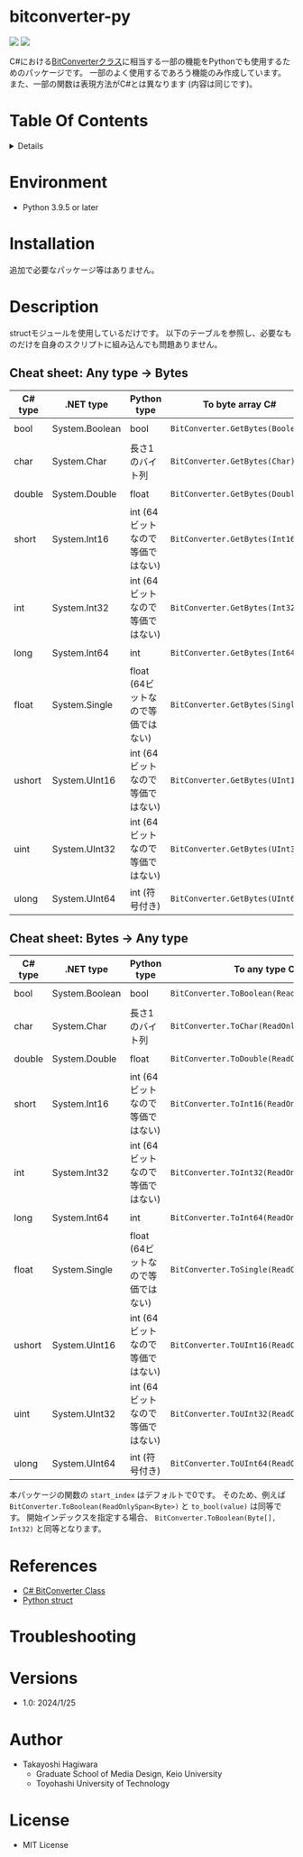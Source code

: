# bitconverter-py<!-- omit in toc -->
<img src="https://img.shields.io/badge/Python-3.9.5 or Later-blue?&logo=Python"> <img src="https://img.shields.io/badge/License-MIT-green">

C#における[BitConverterクラス](https://learn.microsoft.com/en-us/dotnet/api/system.bitconverter?view=net-8.0)に相当する一部の機能をPythonでも使用するためのパッケージです。
一部のよく使用するであろう機能のみ作成しています。
また、一部の関数は表現方法がC#とは異なります (内容は同じです)。


# Table Of Contents <!-- omit in toc -->
<details>
<summary>Details</summary>

- [Environment](#environment)
- [Installation](#installation)
- [Description](#description)
  - [Cheat sheet: Any type -\> Bytes](#cheat-sheet-any-type---bytes)
  - [Cheat sheet: Bytes -\> Any type](#cheat-sheet-bytes---any-type)
- [References](#references)
- [Troubleshooting](#troubleshooting)
- [Versions](#versions)
- [Author](#author)
- [License](#license)
</details>


# Environment
- Python 3.9.5 or later

# Installation
追加で必要なパッケージ等はありません。

# Description
structモジュールを使用しているだけです。
以下のテーブルを参照し、必要なものだけを自身のスクリプトに組み込んでも問題ありません。

## Cheat sheet: Any type -> Bytes
| C# type | .NET type | Python type | To byte array C# | To bytes Python | this package |
| ---- | ---- | ---- | ---- | ---- | ---- |
| bool | System.Boolean | bool | `BitConverter.GetBytes(Boolean)` | `struct.pack('<?', value)` | `get_bytes_bool(value)` |
| char | System.Char | 長さ1のバイト列 | `BitConverter.GetBytes(Char)` | `struct.pack('<c', value)` | `get_bytes_char(value)` |
| double | System.Double | float | `BitConverter.GetBytes(Double)` | `struct.pack('<d', value)` | `get_bytes_double(value)` |
| short | System.Int16 | int (64ビットなので等価ではない) | `BitConverter.GetBytes(Int16)` | `struct.pack('<h', value)` | `get_bytes_int16(value)` |
| int | System.Int32 | int (64ビットなので等価ではない) | `BitConverter.GetBytes(Int32)` | `struct.pack('<i', value)` | `get_bytes_int32(value)` |
| long | System.Int64 | int | `BitConverter.GetBytes(Int64)` | `struct.pack('<q', value)` | `get_bytes_int64(value)` |
| float | System.Single | float (64ビットなので等価ではない) | `BitConverter.GetBytes(Single)` | `struct.pack('<f', value)` | `get_bytes_single(value)` |
| ushort | System.UInt16 | int (64ビットなので等価ではない) | `BitConverter.GetBytes(UInt16)` | `struct.pack('<H', value)` | `get_bytes_uint16(value)` |
| uint | System.UInt32 | int (64ビットなので等価ではない) | `BitConverter.GetBytes(UInt32)` | `struct.pack('<I', value)` | `get_bytes_uint32(value)` |
| ulong | System.UInt64 | int (符号付き) | `BitConverter.GetBytes(UInt64)` | `struct.pack('<Q', value)` | `get_bytes_uint64(value)` |

## Cheat sheet: Bytes -> Any type
| C# type | .NET type | Python type | To any type C# | To any type Python | this package |
| ---- | ---- | ---- | ---- | ---- | ---- |
| bool | System.Boolean | bool | `BitConverter.ToBoolean(ReadOnlySpan<Byte>)` | `struct.unpack('<?', value)` | `to_bool(value, start_index)` |
| char | System.Char | 長さ1のバイト列 | `BitConverter.ToChar(ReadOnlySpan<Byte>)` | `struct.unpack('<c', value)` | `to_char(value, start_index)` |
| double | System.Double | float | `BitConverter.ToDouble(ReadOnlySpan<Byte>)` | `struct.unpack('<d', value)` | `to_double(value, start_index)` |
| short | System.Int16 | int (64ビットなので等価ではない) | `BitConverter.ToInt16(ReadOnlySpan<Byte>)` | `struct.unpack('<h', value)` | `to_int16(value, start_index)` |
| int | System.Int32 | int (64ビットなので等価ではない) | `BitConverter.ToInt32(ReadOnlySpan<Byte>)` | `struct.unpack('<i', value)` | `to_int32(value, start_index)` |
| long | System.Int64 | int | `BitConverter.ToInt64(ReadOnlySpan<Byte>)` | `struct.unpack('<q', value)` | `to_int64(value, start_index)` |
| float | System.Single | float (64ビットなので等価ではない) | `BitConverter.ToSingle(ReadOnlySpan<Byte>)` | `struct.unpack('<f', value)` | `to_single(value, start_index)` |
| ushort | System.UInt16 | int (64ビットなので等価ではない) | `BitConverter.ToUInt16(ReadOnlySpan<Byte>)` | `struct.unpack('<H', value)` | `to_uint16(value, start_index)` |
| uint | System.UInt32 | int (64ビットなので等価ではない) | `BitConverter.ToUInt32(ReadOnlySpan<Byte>)` | `struct.unpack('<I', value)` | `to_uint32(value, start_index)` |
| ulong | System.UInt64 | int (符号付き) | `BitConverter.ToUInt64(ReadOnlySpan<Byte>)` | `struct.unpack('<Q', value)` | `to_uint64(value, start_index)` |

本パッケージの関数の `start_index` はデフォルトで0です。
そのため、例えば `BitConverter.ToBoolean(ReadOnlySpan<Byte>)` と `to_bool(value)` は同等です。
開始インデックスを指定する場合、 `BitConverter.ToBoolean(Byte[], Int32)` と同等となります。

# References
- [C# BitConverter Class](https://learn.microsoft.com/en-us/dotnet/api/system.bitconverter?view=net-8.0)
- [Python struct](https://docs.python.org/3/library/struct.html)

# Troubleshooting


# Versions
- 1.0: 2024/1/25

# Author
- Takayoshi Hagiwara
    - Graduate School of Media Design, Keio University
    - Toyohashi University of Technology


# License
- MIT License